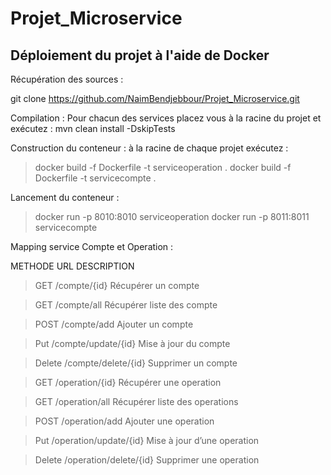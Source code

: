 # Projet_Microservice
## Déploiement du projet à l'aide de Docker

Récupération des sources :

git clone https://github.com/NaimBendjebbour/Projet_Microservice.git

Compilation : 
Pour chacun des services placez vous à la racine du projet et exécutez :
mvn clean install -DskipTests

Construction du conteneur : 
à la racine de chaque projet exécutez :

>docker build -f Dockerfile -t serviceoperation .
>docker build -f Dockerfile -t servicecompte .

Lancement du conteneur :

>docker run -p 8010:8010 serviceoperation
>docker run -p 8011:8011 servicecompte

Mapping service Compte et Operation : 

METHODE	URL	DESCRIPTION

>GET	/compte/{id}	Récupérer un compte

>GET	/compte/all	Récupérer liste des compte

>POST	/compte/add	Ajouter un compte

>Put	/compte/update/{id}	Mise à jour du compte

>Delete	/compte/delete/{id}	Supprimer un compte



>GET	/operation/{id}	Récupérer une operation

>GET	/operation/all	Récupérer liste des operations

>POST	/operation/add	Ajouter une operation

>Put	/operation/update/{id}	Mise à jour d’une operation

>Delete	/operation/delete/{id}	Supprimer une operation
